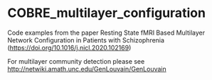 # COBRE_multilayer_configuration
Code examples from the paper Resting State fMRI Based Multilayer Network Configuration in Patients with Schizophrenia (https://doi.org/10.1016/j.nicl.2020.102169)

For multilayer community detection please see http://netwiki.amath.unc.edu/GenLouvain/GenLouvain



